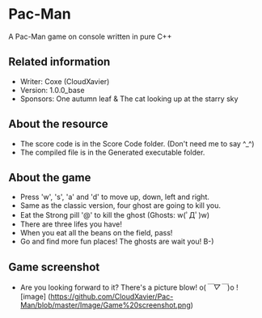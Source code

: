 # Pac-Man
A Pac-Man game on console written in pure C++

## Related information
+ Writer: Coxe (CloudXavier)
+ Version: 1.0.0_base
+ Sponsors: One autumn leaf & The cat looking up at the starry sky

## About the resource
+ The score code is in the Score Code folder. (Don't need me to say ^_^)
+ The compiled file is in the Generated executable folder.

## About the game
+ Press 'w', 's', 'a' and 'd' to move up, down, left and right.
+ Same as the classic version, four ghost are going to kill you.
+ Eat the Strong pill '@' to kill the ghost (Ghosts: w(ﾟДﾟ)w)
+ There are three lifes you have!
+ When you eat all the beans on the field, pass!
+ Go and find more fun places! The ghosts are wait you! B-)

## Game screenshot
+ Are you looking forward to it? There's a picture blow! o(*￣▽￣*)o
![image] (https://github.com/CloudXavier/Pac-Man/blob/master/Image/Game%20screenshot.png)
